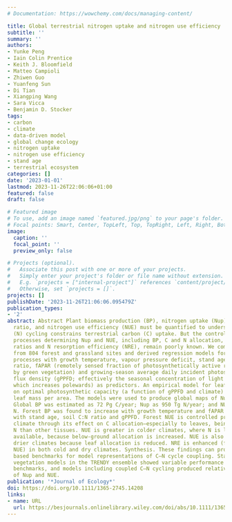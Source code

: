 ```yaml
---
# Documentation: https://wowchemy.com/docs/managing-content/

title: Global terrestrial nitrogen uptake and nitrogen use efficiency
subtitle: ''
summary: ''
authors:
- Yunke Peng
- Iain Colin Prentice
- Keith J. Bloomfield
- Matteo Campioli
- Zhiwen Guo
- Yuanfeng Sun
- Di Tian
- Xiangping Wang
- Sara Vicca
- Benjamin D. Stocker
tags:
- carbon
- climate
- data-driven model
- global change ecology
- nitrogen uptake
- nitrogen use efficiency
- stand age
- terrestrial ecosystem
categories: []
date: '2023-01-01'
lastmod: 2023-11-26T22:06:06+01:00
featured: false
draft: false

# Featured image
# To use, add an image named `featured.jpg/png` to your page's folder.
# Focal points: Smart, Center, TopLeft, Top, TopRight, Left, Right, BottomLeft, Bottom, BottomRight.
image:
  caption: ''
  focal_point: ''
  preview_only: false

# Projects (optional).
#   Associate this post with one or more of your projects.
#   Simply enter your project's folder or file name without extension.
#   E.g. `projects = ["internal-project"]` references `content/project/deep-learning/index.md`.
#   Otherwise, set `projects = []`.
projects: []
publishDate: '2023-11-26T21:06:06.095479Z'
publication_types:
- '2'
abstract: Abstract Plant biomass production (BP), nitrogen uptake (Nup) and their
  ratio, and nitrogen use efficiency (NUE) must be quantified to understand how nitrogen
  (N) cycling constrains terrestrial carbon (C) uptake. But the controls of key plant
  processes determining Nup and NUE, including BP, C and N allocation, tissue C:N
  ratios and N resorption efficiency (NRE), remain poorly known. We compiled measurements
  from 804 forest and grassland sites and derived regression models for each of these
  processes with growth temperature, vapour pressure deficit, stand age, soil C:N
  ratio, fAPAR (remotely sensed fraction of photosynthetically active radiation absorbed
  by green vegetation) and growing-season average daily incident photosynthetic photon
  flux density (gPPFD; effectively the seasonal concentration of light availability,
  which increases polewards) as predictors. An empirical model for leaf N was based
  on optimal photosynthetic capacity (a function of gPPFD and climate) and observed
  leaf mass per area. The models were used to produce global maps of Nup and NUE.
  Global BP was estimated as 72 Pg C/year; Nup as 950 Tg N/year; and NUE as 76 g C/g
  N. Forest BP was found to increase with growth temperature and fAPAR and to decrease
  with stand age, soil C:N ratio and gPPFD. Forest NUE is controlled primarily by
  climate through its effect on C allocation—especially to leaves, being richer in
  N than other tissues. NUE is greater in colder climates, where N is less readily
  available, because below-ground allocation is increased. NUE is also greater in
  drier climates because leaf allocation is reduced. NRE is enhanced (further promoting
  NUE) in both cold and dry climates. Synthesis. These findings can provide observationally
  based benchmarks for model representations of C–N cycle coupling. State-of-the-art
  vegetation models in the TRENDY ensemble showed variable performance against these
  benchmarks, and models including coupled C–N cycling produced relatively poor simulations
  of Nup and NUE.
publication: '*Journal of Ecology*'
doi: https://doi.org/10.1111/1365-2745.14208
links:
- name: URL
  url: https://besjournals.onlinelibrary.wiley.com/doi/abs/10.1111/1365-2745.14208
---
```

